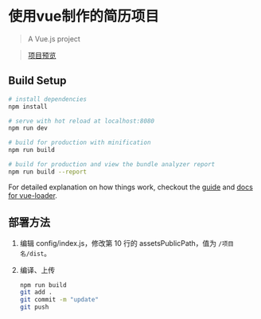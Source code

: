 # 使用vue制作的简历项目

> A Vue.js project

> [项目预览](https://jasonyqwang.github.io/vue-resume/dist/index.html)

## Build Setup

``` bash
# install dependencies
npm install

# serve with hot reload at localhost:8080
npm run dev

# build for production with minification
npm run build

# build for production and view the bundle analyzer report
npm run build --report
```

For detailed explanation on how things work, checkout the [guide](http://vuejs-templates.github.io/webpack/) and [docs for vue-loader](http://vuejs.github.io/vue-loader).

## 部署方法

1. 编辑 config/index.js，修改第 10 行的 assetsPublicPath，值为 `/项目名/dist`。

2. 编译、上传
    ``` bash
    npm run build
    git add .
    git commit -m "update"
    git push
    ```
